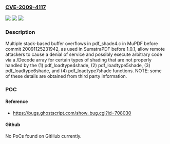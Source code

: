 ### [CVE-2009-4117](https://cve.mitre.org/cgi-bin/cvename.cgi?name=CVE-2009-4117)
![](https://img.shields.io/static/v1?label=Product&message=n%2Fa&color=blue)
![](https://img.shields.io/static/v1?label=Version&message=n%2Fa&color=blue)
![](https://img.shields.io/static/v1?label=Vulnerability&message=n%2Fa&color=brighgreen)

### Description

Multiple stack-based buffer overflows in pdf_shade4.c in MuPDF before commit 20091125231942, as used in SumatraPDF before 1.0.1, allow remote attackers to cause a denial of service and possibly execute arbitrary code via a /Decode array for certain types of shading that are not properly handled by the (1) pdf_loadtype4shade, (2) pdf_loadtype5shade, (3) pdf_loadtype6shade, and (4) pdf_loadtype7shade functions.  NOTE: some of these details are obtained from third party information.

### POC

#### Reference
- https://bugs.ghostscript.com/show_bug.cgi?id=708030

#### Github
No PoCs found on GitHub currently.

